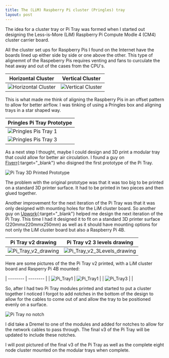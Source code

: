 ```yaml
---
title: The (LiM) Raspberry Pi cluster (Pringles) tray
layout: post
---
```


The idea for a cluster tray or Pi Tray was formed when I started out designing the Less-is-More (LiM) Raspberry Pi Compute Modle 4 (CM4) cluster carrier board. 

All the cluster set ups for Raspberry Pis I found on the Internet have the boards lined up either side by side or one above the other. This type of alignemnt of the Raspeberry Pis requires venting and fans to curculate the heat away and out of the cases from the CPU's.  

| Horizontal Cluster | Vertical Cluster| 
| -------- | -------- |
| ![Horizontal Cluster](/images/tradional_cluster_horizontal900.jpeg)   | ![Vertical Cluster](/images/tradional_cluster_vertical.jpeg)   |

This is what made me think of aligning the Raspberry Pis in an offset pattern to allow for better airflow. I was tinking of using a Pringles box and aligning trays in a star shaped way.


| Pringles Pi Tray Prototype |
| -------- |
|   ![Pringles Pis Tray 1](/images/Pringles_Pi_Tray1.jpg)  | ![Pringles Pis Tray 2](/images/Pringles_Pi_Tray2.jpg )    |
| ![Pringles Pis Tray 3](/images/Pringles_Pi_Tray3.jpg)     | ![Pringles Pis Tray 4](/images/Pringles_Pi_Tray4.jpg)    |

As a next step I thought, maybe I could design and 3D print a modular tray that could allow for better air circulation. I found a guy on [Fiverr](https://www.fiverr.com/cadguru15){:target="_blank"} who disigned the first prototype of the Pi Tray.

![Pi Tray 3D Printed Prototype](/images/Pi_Tray_3D_Prototype.png )

The problem with the original prototype was that it was too big to be printed on a standard 3D printer surface. It had to be printed in two pieces and then glued together. 

Another improvement for the next iteration of the Pi Tray was that it was only designed with mounting holes for the LiM cluster board. So another guy on [Upwork](https://www.upwork.com/freelancers/sergeylosk){:target="_blank"}  helped me design the next iteration of the Pi Tray. This time I had it designed it to fit on a standard 3D printer surface (220mmx220mmx250mm) as well as it should have mounting options for not only the LiM cluster board but also a Raspberry Pi 4B.

| Pi Tray v2 drawing| Pi Tray v2 3 levels drawing | 
| -------- | -------- | 
| ![Pi_Tray_v2_drawing](/images/Pi_Tray_v2_drawing.png)      | ![Pi_Tray_v2_3Levels_drawing](/images/Pi_Tray_v2_3Levels_drawing.png)      |

Here are some pictures of the the Pi Tray v2 printed, with a LiM cluster board and Rasperry Pi 4B mounted:


| -------- | -------- |
| ![Pi_Tray1](/images/Pi_Tray2.jpg)         | ![Pi_Tray1](/images/Pi_Tray1.jpg)         |
| ![Pi_Tray3](/images/Pi_Tray3.jpg)         |      |

So, after I had two Pi Tray modules printed and started to put a cluster together I noticed  I forgot to add notches in the bottom of the design to allow for the cables to come out of and allow the tray to be positioned evenly on a surface.

![Pi Tray no notch](/images/Pi_Tray_no_notch.jpg)

I did take a Dremel to one of the modules and added for notches to allow for the network cables to pass through. The final v3 of the Pi Tray will be updated to include these notches.

I will post pictured of the final v3 of the Pi Tray as well as the complete eight node cluster mounted on the modular trays when complete.
